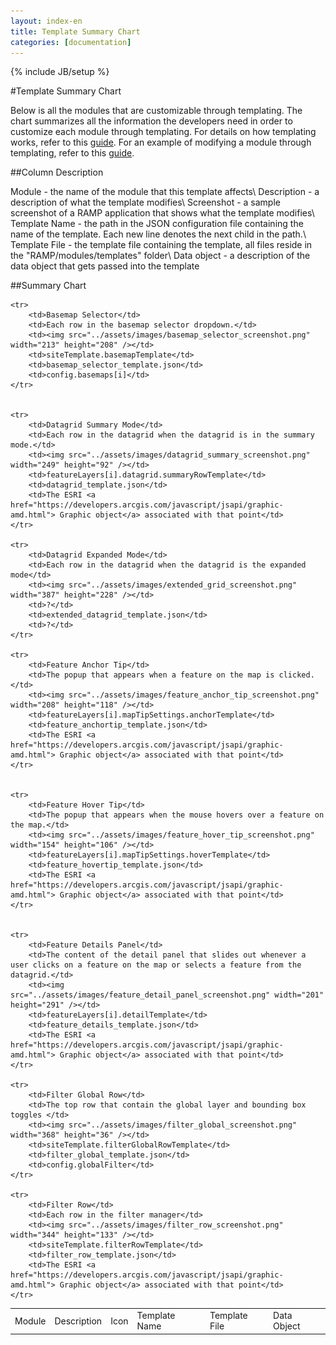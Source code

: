 ```yaml
---
layout: index-en
title: Template Summary Chart
categories: [documentation]
---
```

{% include JB/setup %}

#Template Summary Chart

Below is all the modules that are customizable through templating. The chart summarizes all the information the developers need in order to customize each module through templating. For details on how templating works, refer to this [guide](template-guide-en.html). For an example of modifying a module through templating, refer to this [guide](template-example-en.html).

##Column Description

Module - the name of the module that this template affects\\
Description - a description of what the template modifies\\
Screenshot - a sample screenshot of a RAMP application that shows what the template modifies\\
Template Name - the path in the JSON configuration file containing the name of the template. Each new line denotes the next child in the path.\\
Template File - the template file containing the template, all files reside in the "RAMP/modules/templates" folder\\
Data object - a description of the data object that gets passed into the template

##Summary Chart

<table>
	<tr>
		<td title="The name of the module that this template affects">Module</td>
		<td title="A description of what the template modifies">Description</td>
		<td title="A sample screenshot of a RAMP application that shows what the template modifies">Icon</td>
		<td title="The path in the JSON configuration file containing the name of the template. Each new line denotes the next child in the path.">Template Name</td>
		<td title="The template file containing the template, all files reside in the RAMP/modules/templates folder">Template File</td>
		<td title="A description of the data object that gets passed into the template">Data Object</td>
	</tr>

	<tr>
		<td>Basemap Selector</td>
		<td>Each row in the basemap selector dropdown.</td>
		<td><img src="../assets/images/basemap_selector_screenshot.png" width="213" height="208" /></td>
		<td>siteTemplate.basemapTemplate</td>
		<td>basemap_selector_template.json</td>
		<td>config.basemaps[i]</td>
	</tr>


	<tr>
		<td>Datagrid Summary Mode</td>
		<td>Each row in the datagrid when the datagrid is in the summary mode.</td>
		<td><img src="../assets/images/datagrid_summary_screenshot.png" width="249" height="92" /></td>
		<td>featureLayers[i].datagrid.summaryRowTemplate</td>
		<td>datagrid_template.json</td>
		<td>The ESRI <a href="https://developers.arcgis.com/javascript/jsapi/graphic-amd.html"> Graphic object</a> associated with that point</td>
	</tr>

	<tr>
		<td>Datagrid Expanded Mode</td>
		<td>Each row in the datagrid when the datagrid is the expanded mode</td>
		<td><img src="../assets/images/extended_grid_screenshot.png" width="387" height="228" /></td>
		<td>?</td>
		<td>extended_datagrid_template.json</td>
		<td>?</td>
	</tr>

	<tr>
		<td>Feature Anchor Tip</td>
		<td>The popup that appears when a feature on the map is clicked.</td>
		<td><img src="../assets/images/feature_anchor_tip_screenshot.png" width="208" height="118" /></td>
		<td>featureLayers[i].mapTipSettings.anchorTemplate</td>
		<td>feature_anchortip_template.json</td>
		<td>The ESRI <a href="https://developers.arcgis.com/javascript/jsapi/graphic-amd.html"> Graphic object</a> associated with that point</td>
	</tr>


	<tr>
		<td>Feature Hover Tip</td>
		<td>The popup that appears when the mouse hovers over a feature on the map.</td>
		<td><img src="../assets/images/feature_hover_tip_screenshot.png" width="154" height="106" /></td>
		<td>featureLayers[i].mapTipSettings.hoverTemplate</td>
		<td>feature_hovertip_template.json</td>
		<td>The ESRI <a href="https://developers.arcgis.com/javascript/jsapi/graphic-amd.html"> Graphic object</a> associated with that point</td>
	</tr>


	<tr>
		<td>Feature Details Panel</td>
		<td>The content of the detail panel that slides out whenever a user clicks on a feature on the map or selects a feature from the datagrid.</td>
		<td><img src="../assets/images/feature_detail_panel_screenshot.png" width="201" height="291" /></td>
		<td>featureLayers[i].detailTemplate</td>
		<td>feature_details_template.json</td>
		<td>The ESRI <a href="https://developers.arcgis.com/javascript/jsapi/graphic-amd.html"> Graphic object</a> associated with that point</td>
	</tr>

	<tr>
		<td>Filter Global Row</td>
		<td>The top row that contain the global layer and bounding box toggles </td>
		<td><img src="../assets/images/filter_global_screenshot.png" width="368" height="36" /></td>
		<td>siteTemplate.filterGlobalRowTemplate</td>
		<td>filter_global_template.json</td>
		<td>config.globalFilter</td>
	</tr>

	<tr>
		<td>Filter Row</td>
		<td>Each row in the filter manager</td>
		<td><img src="../assets/images/filter_row_screenshot.png" width="344" height="133" /></td>
		<td>siteTemplate.filterRowTemplate</td>
		<td>filter_row_template.json</td>
		<td>The ESRI <a href="https://developers.arcgis.com/javascript/jsapi/graphic-amd.html"> Graphic object</a> associated with that point</td>
	</tr>
</table>

